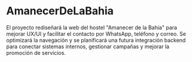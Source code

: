 # AmanecerDeLaBahia
 El proyecto rediseñará la web del hostel "Amanecer de la Bahía" para mejorar UX/UI y facilitar el contacto por WhatsApp, teléfono y correo. Se optimizará la navegación y se planificará una futura integración backend para conectar sistemas internos, gestionar campañas y mejorar la promoción de servicios.
